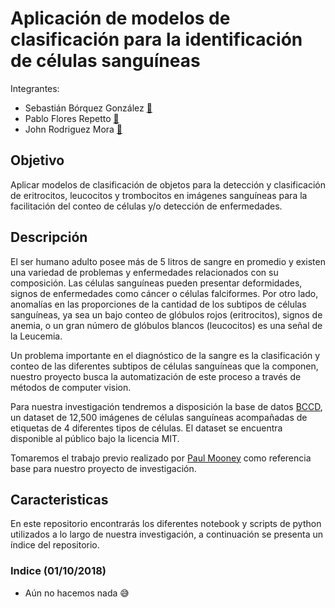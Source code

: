 # Aplicación de modelos de clasificación para la identificación de células sanguíneas

Integrantes:
* Sebastián Bórquez González [:e-mail:](mailto:sebastian.borquez@sansano.usm.cl)
* Pablo Flores Repetto [:e-mail:](mailto:pablo.floresre@sansano.usm.cl)
* John Rodriguez Mora [:e-mail:](mailto:john.rodriguez@sansano.usm.cl)

## Objetivo

Aplicar modelos de clasificación de objetos para la detección y clasificación de eritrocitos, leucocitos y trombocitos en imágenes sanguíneas para la facilitación del conteo de células y/o detección de enfermedades.

## Descripción

El ser humano adulto posee más de 5 litros de sangre en promedio y existen una variedad de problemas y enfermedades relacionados con su composición. Las células sanguíneas pueden presentar deformidades, signos de enfermedades como cáncer o células falciformes. Por otro lado, anomalías  en las proporciones de la cantidad de los subtipos de células sanguíneas, ya sea un bajo conteo de glóbulos rojos (eritrocitos), signos de anemia, o un gran número de glóbulos blancos (leucocitos) es una señal de la Leucemia.

 Un problema importante en el diagnóstico de la sangre es la clasificación y conteo de las diferentes subtipos de células sanguíneas que la componen, nuestro proyecto busca la automatización de este proceso a través de métodos de computer vision.

Para nuestra investigación tendremos a disposición la base de datos [BCCD](https://github.com/Shenggan/BCCD_Dataset), un dataset de 12,500 imágenes de células sanguíneas acompañadas de etiquetas de 4 diferentes tipos de células. El dataset se encuentra disponible al público bajo la licencia MIT.

Tomaremos el trabajo previo realizado por [Paul Mooney](https://www.kaggle.com/paultimothymooney/identify-blood-cell-subtypes-from-images/notebook) como referencia base para  nuestro proyecto de investigación.

## Caracteristicas

En este repositorio encontrarás los diferentes notebook y scripts de python utilizados a lo  largo de nuestra investigación, a continuación se presenta un índice del repositorio.

### Indice (01/10/2018)

* Aún no hacemos nada :sweat_smile:
